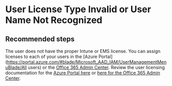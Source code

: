 <properties
	pageTitle="User License Type Invalid or User Name Not Recognized"
	description="User License Type Invalid or User Name Not Recognized"
	service="microsoft.intune"
	resource="intune"
	authors="mackie1604"
	displayOrder="2"
	selfHelpType="resource"
	supportTopicIds=""
	resourceTags="device_enrollment_selfhelp"
	productPesIds=""
	cloudEnvironments="public"
/>

# User License Type Invalid or User Name Not Recognized

## **Recommended steps**

The user does not have the proper Intune or EMS license.  You can assign licenses to each of your users in the [Azure Portal](https://portal.azure.com/#blade/Microsoft_AAD_IAM/UserManagementMenuBlade/All users) or the [Office 365 Admin Center](https://portal.office.com/adminportal/home#/homepage).  Review the user licensing documentation for the [Azure Portal here](https://docs.microsoft.com/azure/active-directory/license-users-groups) or [here for the Office 365 Admin Center](https://docs.microsoft.com/intune/licenses-assign).




